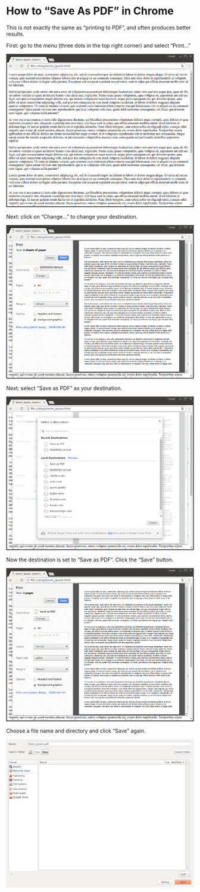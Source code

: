 How to “Save As PDF” in Chrome
==============================

This is not exactly the same as “printing to PDF”, and often produces better results.

First: go to the menu (three dots in the top right corner) and select “Print...”

![](1.gif)

Next: click on “Change...” to change your destination.

![](2.gif)

Next: select “Save as PDF” as your destination.

![](3.gif)

Now the destination is set to “Save as PDF”.  Click the “Save” button.

![](4.gif)

Choose a file name and directory and click “Save” again.

![](5.png)
